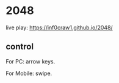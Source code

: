 # 2048
live play: <https://inf0craw1.github.io/2048/>

## control
For PC: arrow keys. 

For Mobile: swipe. 
 
